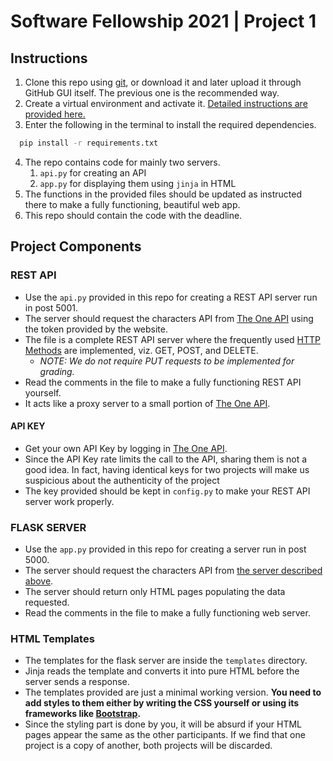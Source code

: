 # Software Fellowship 2021 | Project 1

## Instructions

1. Clone this repo using [git](https://git-scm.com/), or download it and later upload it through GitHub GUI itself. The previous one is the recommended way.
2. Create a virtual environment and activate it. [Detailed instructions are provided here.](https://docs.python.org/3/library/venv.html#creating-virtual-environments)
3. Enter the following in the terminal to install the required dependencies.
  ```sh
    pip install -r requirements.txt
  ```
4. The repo contains code for mainly two servers.
    1. `api.py` for creating an API
    2. `app.py` for displaying them using `jinja` in HTML
5. The functions in the provided files should be updated as instructed there to make a fully functioning, beautiful web app.
6. This repo should contain the code with the deadline.

## Project Components

### REST API

- Use the `api.py` provided in this repo for creating a REST API server run in post 5001.
- The server should request the characters API from [The One API](https://the-one-api.dev/documentation/#4) using the token provided by the website.
- The file is a complete REST API server where the frequently used [HTTP Methods](https://developer.mozilla.org/en-US/docs/Web/HTTP/Methods) are implemented, viz. GET, POST, and DELETE.
    - _NOTE: We do not require PUT requests to be implemented for grading._
- Read the comments in the file to make a fully functioning REST API yourself.
- It acts like a proxy server to a small portion of [The One API](https://the-one-api.dev/).

#### API KEY
- Get your own API Key by logging in [The One API](https://the-one-api.dev/).
- Since the API Key rate limits the call to the API, sharing them is not a good idea. In fact, having identical keys for two projects will make us suspicious about the authenticity of the project
- The key provided should be kept in `config.py` to make your REST API server work properly.

### FLASK SERVER

- Use the `app.py` provided in this repo for creating a server run in post 5000.
- The server should request the characters API from [the server described above](#rest-api).
- The server should return only HTML pages populating the data requested.
- Read the comments in the file to make a fully functioning web server.

### HTML Templates

- The templates for the flask server are inside the `templates` directory.
- Jinja reads the template and converts it into pure HTML before the server sends a response.
- The templates provided are just a minimal working version. **You need to add styles to them either by writing the CSS yourself or using its frameworks like [Bootstrap](https://getbootstrap.com/).**
- Since the styling part is done by you, it will be absurd if your HTML pages appear the same as the other participants. If we find that one project is a copy of another, both projects will be discarded.
